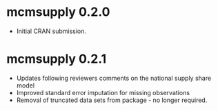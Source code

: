 # mcmsupply 0.2.0

* Initial CRAN submission.

# mcmsupply 0.2.1

* Updates following reviewers comments on the national supply share model
* Improved standard error imputation for missing observations
* Removal of truncated data sets from package - no longer required.
